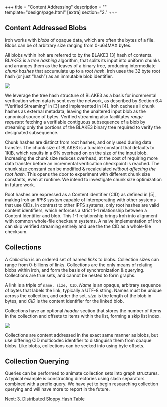 +++
title = "Content Addressing"
description = ""
template="design/page.html"
[extra]
section="2."
+++

## Content Addressed Blobs

Iroh works with _blobs_ of opaque data, which are often the bytes of a file. Blobs can be of arbitrary size ranging from 0-u64MAX bytes.

All blobs within Iroh are referred to by the BLAKE3 [3] hash of contents. BLAKE3 is a _tree hashing_ algorithm, that splits its input into uniform chunks and arranges them as the leaves of a binary tree, producing intermediate _chunk hashes_ that accumulate up to a _root hash._ Iroh uses the 32 byte root hash (or just “hash”) as an immutable blob identifier. 

<img class="figure" src="/design/content-addressing/fig_1_blob.svg" />

We leverage the tree hash structure of BLAKE3 as a basis for incremental verification when data is sent over the network, as described by Section 6.4 “Verified Streaming” in [3] and implemented in [4]. Iroh caches all chunk hashes as external metadata, leaving the unaltered input blob as the canonical source of bytes. Verified streaming also facilitates _range requests:_ fetching a verifiable contiguous subsequence of a blob by streaming only the portions of the BLAKE3 binary tree required to verify the designated subsequence.

Chunk hashes are distinct from root hashes, and only used during data transfer. The chunk size of BLAKE3 is a tunable constant that defaults to 1KiB, which results in a 6% overhead on on the size of the input blob. Increasing the chunk size reduces overhead, at the cost of requiring more data transfer before an incremental verification checkpoint is reached. The chunk size constant can be modified & recalculated *without affecting the root hash.* This opens the door to experiment with different chunk size constants, even at runtime. We intend to investigate chunk size optimization in future work.

Root hashes are expressed as a Content identifier (CID) as defined in [5], making Iroh an *IPFS system* capable of interoperating with other systems that use CIDs. In contrast to other IPFS systems, only root hashes are valid content identifiers, which enforces a strict 1-1 relationship between a Content Identifier and blob. This 1-1 relationship brings Iroh into alignment with common whole-file checksum systems. A naive implementation of Iroh can skip verified streaming entirely and use the the CID as a whole-file checksum.

## Collections

A *Collection* is an ordered set of named *links* to blobs. Collection sizes can range from 0-billions of links. Collections are the only means of relating blobs within iroh, and form the basis of synchronization & querying. Collections are true sets, and cannot be nested to form graphs.

A link is a triple of `name, size, CID`. *Name* is an opaque, arbitrary sequence of bytes that labels the link, typically a UTF-8 string. Names must be unique across the collection, and order the set. *size* is the length of the blob in bytes, and *CID* is the content identifier for the linked blob.

Collections have an optional _header_ section that stores the number of items in the collection and  offsets to items within the list, forming a skip list index.

<img class="figure" src="/design/content-addressing/fig_2_collection.svg" />

Collections are content addressed in the exact same manner as blobs, but use differing CID multicodec identifier to distinguish them from opaque blobs. Like blobs, collections can be seeked into using byte offsets.

## Collection Querying

Queries can be performed to animate collection sets into graph structures. A typical example is constructing directories using slash separators combined with a prefix query. We have yet to begin researching collection querying and will have more to report in the future.


<a class="next-page-button" href="/design/dsht">
Next: 3. Distributed Sloppy Hash Table
</a>